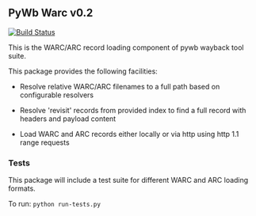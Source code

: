 ## PyWb Warc v0.2

[![Build Status](https://travis-ci.org/ikreymer/pywb_warc.png?branch=master)](https://travis-ci.org/ikreymer/pywb_warc)

This is the WARC/ARC record loading component of pywb wayback tool suite.


This package provides the following facilities:

* Resolve relative WARC/ARC filenames to a full path based on configurable resolvers

* Resolve 'revisit' records from provided index to find a full record with headers and payload content

* Load WARC and ARC records either locally or via http using http 1.1 range requests


### Tests

This package will include a test suite for different WARC and ARC loading formats.

To run: `python run-tests.py`

